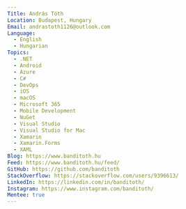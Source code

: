 ```yaml
---
Title: András Tóth
Location: Budapest, Hungary
Email: andrastoth1126@outlook.com
Language:
  - English
  - Hungarian
Topics:
  - .NET
  - Android
  - Azure
  - C#
  - DevOps
  - iOS
  - macOS
  - Microsoft 365
  - Mobile Development
  - NuGet
  - Visual Studio
  - Visual Studio for Mac
  - Xamarin
  - Xamarin.Forms
  - XAML
Blog: https://www.banditoth.hu
Feed: https://www.banditoth.hu/feed/
GitHub: https://github.com/banditoth
StackOverflow: https://stackoverflow.com/users/9396613/
LinkedIn: https://linkedin.com/in/banditoth/
Instagram: https://www.instagram.com/banditoth/
Mentee: true
---
```


